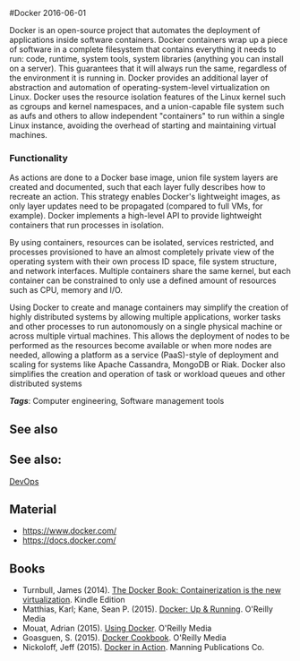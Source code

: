
#Docker
2016-06-01

Docker is an open-source project that automates the deployment of applications inside software containers. Docker containers wrap up a piece of software in a complete filesystem that contains everything it needs to run: code, runtime, system tools, system libraries (anything you can install on a server). This guarantees that it will always run the same, regardless of the environment it is running in.
Docker provides an additional layer of abstraction and automation of operating-system-level virtualization on Linux. Docker uses the resource isolation features of the Linux kernel such as cgroups and kernel namespaces, and a union-capable file system such as aufs and others to allow independent "containers" to run within a single Linux instance, avoiding the overhead of starting and maintaining virtual machines.

### Functionality
As actions are done to a Docker base image, union file system layers are created and documented, such that each layer fully describes how to recreate an action. This strategy enables Docker's lightweight images, as only layer updates need to be propagated (compared to full VMs, for example). Docker implements a high-level API to provide lightweight containers that run processes in isolation.

By using containers, resources can be isolated, services restricted, and processes provisioned to have an almost completely private view of the operating system with their own process ID space, file system structure, and network interfaces. Multiple containers share the same kernel, but each container can be constrained to only use a defined amount of resources such as CPU, memory and I/O.

Using Docker to create and manage containers may simplify the creation of highly distributed systems by allowing multiple applications, worker tasks and other processes to run autonomously on a single physical machine or across multiple virtual machines. This allows the deployment of nodes to be performed as the resources become available or when more nodes are needed, allowing a platform as a service (PaaS)-style of deployment and scaling for systems like Apache Cassandra, MongoDB or Riak. Docker also simplifies the creation and operation of task or workload queues and other distributed systems

***Tags***: Computer engineering, Software management tools

## See also
## See also:
[DevOps](/devops)
## Material
* https://www.docker.com/
* https://docs.docker.com/

## Books
* Turnbull, James (2014). [The Docker Book: Containerization is the new virtualization](https://www.goodreads.com/book/show/22719521-the-docker-book). Kindle Edition
* Matthias, Karl; Kane, Sean P. (2015). [Docker: Up & Running](https://www.goodreads.com/book/show/25000037-docker). O'Reilly Media
* Mouat, Adrian (2015). [Using Docker](https://www.goodreads.com/book/show/25484101-using-docker). O'Reilly Media
* Goasguen, S. (2015). [Docker Cookbook](https://www.goodreads.com/book/show/24216689-docker-cookbook). O'Reilly Media
* Nickoloff, Jeff (2015). [Docker in Action](https://www.goodreads.com/book/show/23612990-docker-in-action). Manning Publications Co.


